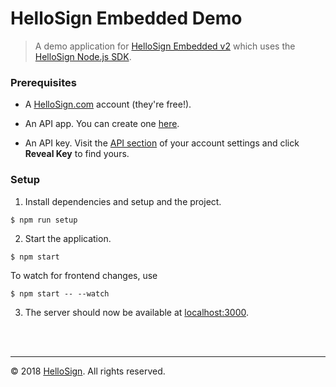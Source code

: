 # HelloSign Embedded Demo

> A demo application for [HelloSign Embedded v2](https://github.com/hellosign/hellosign-embedded) which uses the [HelloSign Node.js SDK](https://github.com/hellosign/hellosign-ndoejs-sdk).

### Prerequisites

* A [HelloSign.com](https://hellosign.com) account (they're free!).

* An API app. You can create one [here](https://app.hellosign.com/oauth/createAppForm).

* An API key. Visit the [API section](https://app.hellosign.com/home/myAccount#api) of your account settings and click **Reveal Key** to find yours.


### Setup

1. Install dependencies and setup and the project.

  ```
  $ npm run setup
  ```

2. Start the application.

  ```
  $ npm start
  ```

  To watch for frontend changes, use

  ```
  $ npm start -- --watch
  ```

3. The server should now be available at [localhost:3000](http://localhost:3000).

<br/>
<br/>
<hr/>

&copy; 2018 [HelloSign](https://hellosign.com). All rights reserved.
